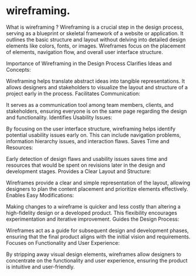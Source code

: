 # wireframing.
What is wireframing ?
Wireframing is a crucial step in the design process, serving as a blueprint or skeletal framework of a website or application. It outlines the basic structure and layout without delving into detailed design elements like colors, fonts, or images. Wireframes focus on the placement of elements, navigation flow, and overall user interface structure.

Importance of Wireframing in the Design Process
Clarifies Ideas and Concepts:

Wireframing helps translate abstract ideas into tangible representations. It allows designers and stakeholders to visualize the layout and structure of a project early in the process.
Facilitates Communication:

It serves as a communication tool among team members, clients, and stakeholders, ensuring everyone is on the same page regarding the design and functionality.
Identifies Usability Issues:

By focusing on the user interface structure, wireframing helps identify potential usability issues early on. This can include navigation problems, information hierarchy issues, and interaction flaws.
Saves Time and Resources:

Early detection of design flaws and usability issues saves time and resources that would be spent on revisions later in the design and development stages.
Provides a Clear Layout and Structure:

Wireframes provide a clear and simple representation of the layout, allowing designers to plan the content placement and prioritize elements effectively.
Enables Easy Modifications:

Making changes to a wireframe is quicker and less costly than altering a high-fidelity design or a developed product. This flexibility encourages experimentation and iterative improvement.
Guides the Design Process:

Wireframes act as a guide for subsequent design and development phases, ensuring that the final product aligns with the initial vision and requirements.
Focuses on Functionality and User Experience:

By stripping away visual design elements, wireframes allow designers to concentrate on the functionality and user experience, ensuring the product is intuitive and user-friendly.
